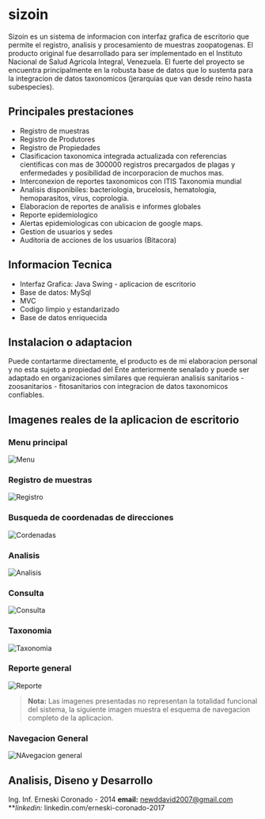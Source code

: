 # sizoin
Sizoin es un sistema de informacion con interfaz grafica de escritorio que permite el registro, analisis y procesamiento de muestras zoopatogenas. El producto original fue desarrollado para ser implementado en el Instituto Nacional de Salud Agricola Integral, Venezuela. El fuerte del proyecto se encuentra principalmente en la robusta base de datos que lo sustenta para la integracion de datos taxonomicos (jerarquias que van desde reino hasta subespecies).

## Principales prestaciones
- Registro de muestras
- Registro de Produtores
- Registro de Propiedades
- Clasificacion taxonomica integrada actualizada con referencias cientificas con mas de 300000 registros precargados de plagas y enfermedades y posibilidad de incorporacion de muchos mas.
- Interconexion de reportes taxonomicos con ITIS Taxonomia mundial
- Analisis disponibiles: bacteriologia, brucelosis, hematologia, hemoparasitos, virus, coprologia.
- Elaboracion de reportes de analisis e informes globales
- Reporte epidemiologico
- Alertas epidemiologicas con ubicacion de google maps.
- Gestion de usuarios y sedes
- Auditoria de acciones de los usuarios (Bitacora)

## Informacion Tecnica
- Interfaz Grafica: Java Swing - aplicacion de escritorio
- Base de datos: MySql
- MVC
- Codigo limpio y estandarizado
- Base de datos enriquecida 

## Instalacion o adaptacion 
Puede contartarme directamente, el producto es de mi elaboracion personal y no esta sujeto a propiedad del Ente anteriormente senalado y puede ser adaptado en organizaciones similares que requieran analisis sanitarios - zoosanitarios - fitosanitarios con integracion de datos taxonomicos confiables. 

## Imagenes reales de la aplicacion de escritorio
### Menu principal
![Menu](https://lh3.googleusercontent.com/-sQa5-uC-Wps/WMAb16TzauI/AAAAAAAABTI/OJG6-j5TvsAX-6kjVQ7ycBM8nj5OaRDNACJoC/w530-h298-p-rw/menu.png, "Menu")

### Registro de muestras
![Registro](https://lh3.googleusercontent.com/-RorOU5DyOyA/WMAce9s2pYI/AAAAAAAABTg/57cz3AI3NAQheTMYZQ0IXhXB9tx11o2_ACJoC/w530-h298-p-rw/muestras.png, "Registro")

### Busqueda de coordenadas de direcciones
![Cordenadas](https://lh3.googleusercontent.com/-pre5oHO7qZ8/WMAckRxOhqI/AAAAAAAABT0/sFu3Yepb4NoboevOoNt8GKcsRltlBI5fwCJoC/w530-h298-p-rw/coordenadas.png, "Coordenadas")

### Analisis
![Analisis](https://lh3.googleusercontent.com/-srp5W5VccAs/WMAfsYlUyPI/AAAAAAAABWY/65SZEk9kBvATQNbHZ7tpXhOO5XuubC11QCL0B/w530-d-h298-p-rw/analisis.png, "Analisis")

### Consulta
![Consulta](https://lh3.googleusercontent.com/-YFxfiK7V_Zo/WMAcpwjWWMI/AAAAAAAABUI/qRkZmzpaDmsshsjHeAXPu7rH8orQyKurQCJoC/w530-h298-p-rw/busqueda.png, "Consulta")

### Taxonomia
![Taxonomia](https://lh3.googleusercontent.com/-ZU3KhKKecjI/WMAcubUB7FI/AAAAAAAABUY/hWHuQJ9nEDEjoXLBIvgVvgE2v-gL4DcdgCJoC/w530-h298-p-rw/taxo-report.png, "Taxonomia")

### Reporte general
![Reporte](https://lh3.googleusercontent.com/-d4gYWpsmz20/WMAdAnF0v4I/AAAAAAAABVE/KF-JryfMsY8A0_kW6ySCMabQVVJ0MyzAQCJoC/w530-h298-p-rw/reportglobal.png, "Reporte general")

> **Nota:** Las imagenes presentadas no representan la totalidad funcional del sistema, la siguiente imagen muestra el esquema de navegacion completo de la aplicacion.

### Navegacion General
![NAvegacion general](https://lh3.googleusercontent.com/-_LJH7mGieD8/WMAhEg8WbqI/AAAAAAAABXA/8CbjQECMZwMPx2MxMsNdZE9bx3B0feOcwCL0B/w530-d-h684-p-rw/navegacion.png, "Navegacion general")

## Analisis, Diseno y Desarrollo
Ing. Inf. Erneski Coronado - 2014
**email:** newddavid2007@gmail.com
***linkedin:* linkedin.com/erneski-coronado-2017

